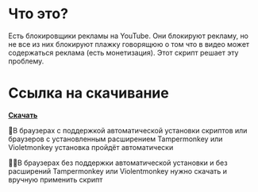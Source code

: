 # Что это?
Есть блокировщики рекламы на YouTube. Они блокируют рекламу, но не все из них блокируют плажку говорящюю о том что в видео может содержаться реклама (есть монетизация). Этот скрипт решает эту проблему.

# Ссылка на скачивание

**[Скачать](https://github.com/AlexeiCrystal/youtube-contain-ads-remover/raw/main/script.user.js)**

🔄В браузерах с поддержкой автоматической установки скриптов или браузеров с установленным расширением Tampermonkey или Violetmonkey установка пройдёт автоматически

🖐🏻В браузерах без поддержки автоматической установки и без расширений Tampermonkey или Violentmonkey нужно скачать и вручную применить скрипт
